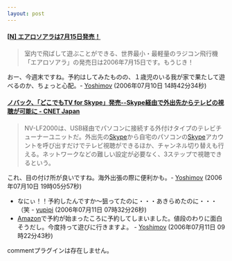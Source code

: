 ```yaml
---
layout: post
---
```

<h4>[<a href="http://netafull.net/toy/014494.html">N] エアロソアラは7月15日発売！</a></h4>
<blockquote><p>室内で飛ばして遊ぶことができる、世界最小・最軽量のラジコン飛行機「エアロソアラ」の発売日は2006年7月15日です。もうじき！</p>
</blockquote>
<p>おー、今週末ですね。予約はしてみたものの、１歳児のいる我が家で果たして遊べるのか、ちょっと心配。- <a href="/?page=Yoshimov" class="wikipage">Yoshimov</a> (2006年07月10日 14時42分34秒)</p>
<h4><a href="http://japan.cnet.com/news/tech/story/0,2000056025,20164007,00.htm?ref=rss">ノバック、「どこでもTV for Skype」発売--Skype経由で外出先からテレビの視聴が可能に - CNET Japan</a></h4>
<blockquote><p>NV-LF2000は、USB経由でパソコンに接続する外付けタイプのテレビチューナーユニットだ。外出先の<a href="http://www.skype.com/intl/ja/">Skype</a>から自宅のパソコンの<a href="http://www.skype.com/intl/ja/">Skype</a>アカウントを呼び出すだけでテレビ視聴ができるほか、チャンネル切り替えも行える。ネットワークなどの難しい設定が必要なく、3ステップで視聴できるという。</p>
</blockquote>
<p>これ、目の付け所が良いですね。海外出張の際に便利かも。- <a href="/?page=Yoshimov" class="wikipage">Yoshimov</a> (2006年07月10日 19時05分57秒)</p>
<ul>
<li>なにぃ！！予約したんですか〜狙ってたのに・・・あきらめたのに・・・（笑 - <a href="http://del.icio.us/yoshimov/id:yupipi">yupipi</a> (2006年07月11日 07時32分26秒)</li>
<li><a href="http://www.amazon.co.jp/">Amazon</a>で予約が始まったころに予約してしまいました。値段のわりに面白そうだし。今度持って遊びに行きますよ。 - <a href="/?page=Yoshimov" class="wikipage">Yoshimov</a> (2006年07月11日 09時22分43秒)</li>
</ul>
<p><span class="error">commentプラグインは存在しません。</span> </p>
